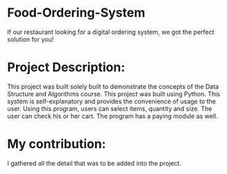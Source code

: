# Food-Ordering-System
If our restaurant looking for a digital ordering system, we got the perfect solution for you!
# Project Description:
This project was built solely built to demonstrate the concepts of the Data Structure and Algorithms course. This project was built using Python. This system is self-explanatory and provides the convenience of usage to the user. Using this program, users can select items, quantity and size. The user can check his or her cart. The program has a paying module as well.
# My contribution:
I gathered all the detail that was to be added into the project.
